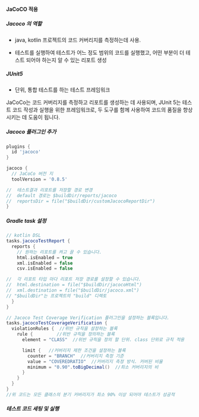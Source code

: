 #### JaCoCO 적용

##### Jacoco 의 역할

- java, kotlin 프로젝트의 코드 커버리지를 측정하는데 사용. 

- 테스트를 실행하여 테스트가 어느 정도 범위의 코드를 실행했고, 어떤 부분이 더 테스트 되어야 하는지 알 수 있는 리포트 생성

##### JUnit5

- 단위, 통합 테스트를 하는 테스트 프레임워크

JaCoCo는 코드 커버리지를 측정하고 리포트를 생성하는 데 사용되며, JUnit 5는 테스트 코드 작성과 실행을 위한 프레임워크로, 두 도구를 함께 사용하여 코드의 품질을 향상시키는 데 도움이 됩니다.

##### Jacoco 플러그인 추가

```groovy
plugins {
  id 'jacoco'
}

jacoco {
  // JaCoCo 버전 지
  toolVersion = '0.8.5'

//  테스트결과 리포트를 저장할 경로 변경
//  default 경로는 $buildDir/reports/jacoco
//  reportsDir = file("$buildDir/customJacocoReportDir")
}
```

##### Gradle task 설정

```groovy
// kotlin DSL
tasks.jacocoTestReport {
  reports {
    // 원하는 리포트를 켜고 끌 수 있습니다.
    html.isEnabled = true
    xml.isEnabled = false
    csv.isEnabled = false

//  각 리포트 타입 마다 리포트 저장 경로를 설정할 수 있습니다.
//  html.destination = file("$buildDir/jacocoHtml")
//  xml.destination = file("$buildDir/jacoco.xml")
// "$buildDir"는 프로젝트의 "build" 디렉토
  }
}

// Jacoco Test Coverage Verification 플러그인을 설정하는 블록입니다.
tasks.jacocoTestCoverageVerification {
  violationRules {  //위반 규칙을 설정하는 블록   
    rule {         //위반 규칙을 정의하는 블록
      element = "CLASS"  //위반 규칙을 정의 할 단위. class 단위로 규칙 적용

      limit {   //커버리지 제한 조건을 설정하는 블록
        counter = "BRANCH"  //커버리지 측정 기준
        value = "COVEREDRATIO"  //커버리지 측정 방식. 커버된 비율
        minimum = "0.90".toBigDecimal()  //최소 커버리지의 비
      }
    }
  }
}
//위 코드는 모든 클래스의 분기 커버리지가 최소 90% 이상 되어야 테스트가 성공적
```

##### 테스트 코드 세팅 및 실행
